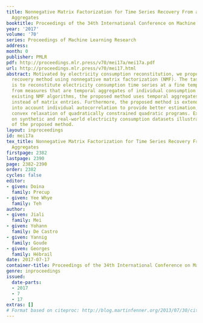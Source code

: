 ```yaml
---
title: Nonnegative Matrix Factorization for Time Series Recovery From a Few Temporal
  Aggregates
booktitle: Proceedings of the 34th International Conference on Machine Learning
year: '2017'
volume: '70'
series: Proceedings of Machine Learning Research
address: 
month: 0
publisher: PMLR
pdf: http://proceedings.mlr.press/v70/mei17a/mei17a.pdf
url: http://proceedings.mlr.press/v70/mei17.html
abstract: Motivated by electricity consumption reconstitution, we propose a new matrix
  recovery method using nonnegative matrix factorization (NMF). The task tackled here
  is to reconstitute electricity consumption time series at a fine temporal scale
  from measures that are temporal aggregates of individual consumption. Contrary to
  existing NMF algorithms, the proposed method uses temporal aggregates as input data,
  instead of matrix entries. Furthermore, the proposed method is extended to take
  into account individual autocorrelation to provide better estimation, using a recent
  convex relaxation of quadratically constrained quadratic programs. Extensive experiments
  on synthetic and real-world electricity consumption datasets illustrate the effectiveness
  of the proposed method.
layout: inproceedings
id: mei17a
tex_title: Nonnegative Matrix Factorization for Time Series Recovery From a Few Temporal
  Aggregates
firstpage: 2382
lastpage: 2390
page: 2382-2390
order: 2382
cycles: false
editor:
- given: Doina
  family: Precup
- given: Yee Whye
  family: Teh
author:
- given: Jiali
  family: Mei
- given: Yohann
  family: De Castro
- given: Yannig
  family: Goude
- given: Georges
  family: Hébrail
date: 2017-07-17
container-title: Proceedings of the 34th International Conference on Machine Learning
genre: inproceedings
issued:
  date-parts:
  - 2017
  - 7
  - 17
extras: []
# Format based on citeproc: http://blog.martinfenner.org/2013/07/30/citeproc-yaml-for-bibliographies/
---
```


